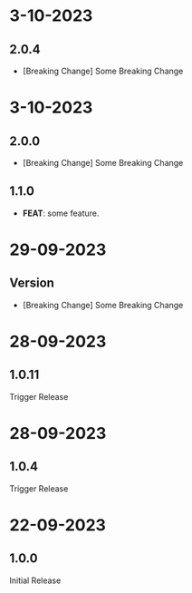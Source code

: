 # 3-10-2023

## 2.0.4

- [Breaking Change] Some Breaking Change


# 3-10-2023

## 2.0.0

- [Breaking Change] Some Breaking Change

## 1.1.0

 - **FEAT**: some feature.

# 29-09-2023

## Version

- [Breaking Change] Some Breaking Change 

# 28-09-2023

## 1.0.11

Trigger Release

# 28-09-2023

## 1.0.4

Trigger Release

# 22-09-2023

## 1.0.0

Initial Release